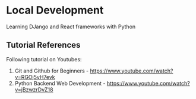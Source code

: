 # Local Development
Learning DJango and React frameworks with Python

## Tutorial References
Following tutorial on Youtubes:
1. Git and Github for Beginners - https://www.youtube.com/watch?v=RGOj5yH7evk
2. Python Backend Web Development - https://www.youtube.com/watch?v=jBzwzrDvZ18

